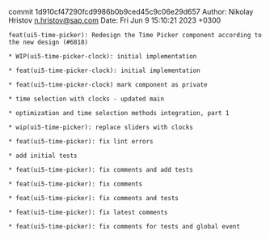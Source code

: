 commit 1d910cf47290fcd9986b0b9ced45c9c06e29d657
Author: Nikolay Hristov <n.hristov@sap.com>
Date:   Fri Jun 9 15:10:21 2023 +0300

    feat(ui5-time-picker): Redesign the Time Picker component according to the new design (#6818)
    
    * WIP(ui5-time-picker-clock): initial implementation
    
    * feat(ui5-time-picker-clock): initial implementation
    
    * feat(ui5-time-picker-clock) mark component as private
    
    * time selection with clocks - updated main
    
    * optimization and time selection methods integration, part 1
    
    * wip(ui5-time-picker): replace sliders with clocks
    
    * feat(ui5-time-picker): fix lint errors
    
    * add initial tests
    
    * feat(ui5-time-picker): fix comments and add tests
    
    * feat(ui5-time-picker): fix comments
    
    * feat(ui5-time-picker): fix comments and tests
    
    * feat(ui5-time-picker): fix latest comments
    
    * feat(ui5-time-picker): fix comments for tests and global event
